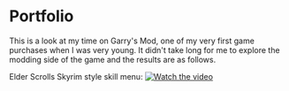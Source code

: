 # Portfolio
This is a look at my time on Garry's Mod, one of my very first game purchases when I was very young. It didn't take long for me to explore the modding side of the game and the results are as follows.

Elder Scrolls Skyrim style skill menu:
[![Watch the video](https://img.youtube.com/vi/nhFsRW7al9Y/maxresdefault.jpg)](https://youtu.be/nhFsRW7al9Y)
